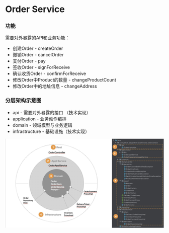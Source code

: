 # Order Service

### 功能

需要对外暴露的API和业务功能：

* 创建Order - createOrder
* 撤销Order - cancelOrder
* 支付Order - pay
* 签收Order - signForReceive
* 确认收货Order - confirmForReceive
* 修改Order中Product的数量 - changeProductCount
* 修改Order中的地址信息 - changeAddress

### 分层架构示意图

* api - 需要对外暴露的接口 （技术实现）
* application - 业务动作编排
* domain - 领域模型与业务逻辑
* infrastructure - 基础设施（技术实现）

![分层架构](/layer_arch.jpg)
